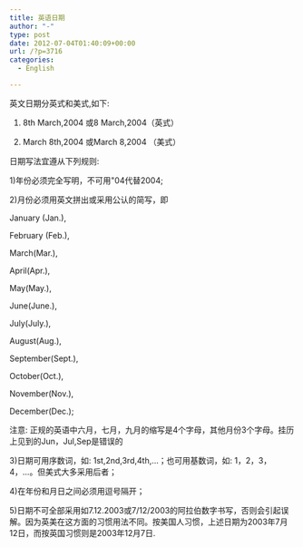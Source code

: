 ```yaml
---
title: 英语日期
author: "-"
type: post
date: 2012-07-04T01:40:09+00:00
url: /?p=3716
categories:
  - English

---
```

英文日期分英式和美式,如下:
  
1) 8th March,2004 或8 March,2004（英式）
  
2) March 8th,2004 或March 8,2004 （美式）

日期写法宜遵从下列规则: 
  
1)年份必须完全写明，不可用"04代替2004;
  
2)月份必须用英文拼出或采用公认的简写，即
  
January (Jan.),
  
February (Feb.),
  
March(Mar.),
  
April(Apr.),
  
May(May.),
  
June(June.),
  
July(July.),
  
August(Aug.),
  
September(Sept.),
  
October(Oct.),
  
November(Nov.),
  
December(Dec.);
  
注意: 正规的英语中六月，七月，九月的缩写是4个字母，其他月份3个字母。挂历上见到的Jun，Jul,Sep是错误的
  
3)日期可用序数词，如: 1st,2nd,3rd,4th,...；也可用基数词，如: 1，2，3，4，...。但美式大多采用后者；
  
4)在年份和月日之间必须用逗号隔开；
  
5)日期不可全部采用如7.12.2003或7/12/2003的阿拉伯数字书写，否则会引起误解。因为英美在这方面的习惯用法不同。按美国人习惯，上述日期为2003年7月12日，而按英国习惯则是2003年12月7日.